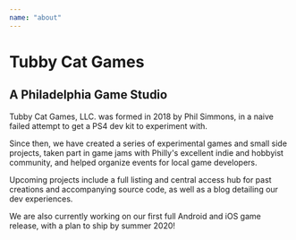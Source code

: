 ```yaml
---
name: "about"
---
```


# Tubby Cat Games

## A Philadelphia Game Studio

Tubby Cat Games, LLC. was formed in 2018 by Phil Simmons, in a naive failed attempt
to get a PS4 dev kit to experiment with.

Since then, we have created a series of experimental games and small side projects,
taken part in game jams with Philly's excellent indie and hobbyist community,
and helped organize events for local game developers.

Upcoming projects include a full listing and central access hub for past creations and accompanying source code, as well as a blog detailing our dev experiences.

We are also currently working on our first full Android and iOS game release, with
a plan to ship by summer 2020!
